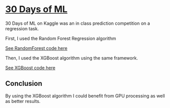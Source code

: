 # [30 Days of ML](https://www.kaggle.com/c/30-days-of-ml)


30 Days of ML on Kaggle was an in class prediction competition on a regression task.

First, I used the Random Forest Regression algorithm

[See RandomForest code here](https://github.com/andriescoetsee/my_first_kaggle_competition/blob/4921edfc802a2aa1c968ae869392150fbf53ad9f/30-days-of-ml-random-forest.ipynb)


Then, I used the XGBoost algorithm using the same framework.

[See XGBoost code here](https://github.com/andriescoetsee/my_first_kaggle_competition/blob/4921edfc802a2aa1c968ae869392150fbf53ad9f/30-days-of-ml-random-forest.ipynb)

## Conclusion

By using the XGBoost algorithm I could benefit from GPU processing as well as better results.





